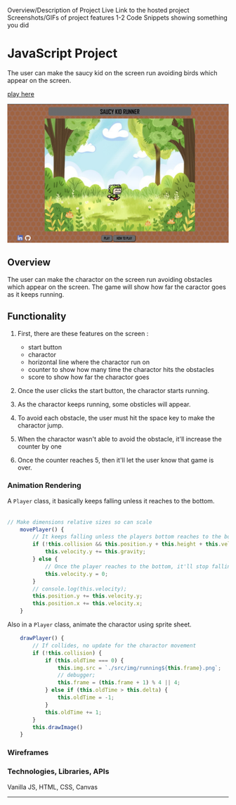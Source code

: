 Overview/Description of Project
Live Link to the hosted project
Screenshots/GIFs of project features
1-2 Code Snippets showing something you did

# JavaScript Project 

The user can make the saucy kid on the screen run avoiding birds 
which appear on the screen. 

[play here](https://naokosugawara.github.io/JS_project/)

![screenshot](./docs/screenshots/saucy_kid_runner.png)

## Overview

The user can make the charactor on the screen run avoiding obstacles 
which appear on the screen. 
The game will show how far the caractor goes as it keeps running. 


## Functionality 

1. First, there are these features on the screen : 

   - start button
   - charactor 
   - horizontal line where the charactor run on
   - counter to show how many time the charactor hits the obstacles
   - score to show how far the charactor goes 

2. Once the user clicks the start button, the charactor starts running.

3. As the charactor keeps running, some obsticles will appear.  

4. To avoid each obstacle, the user must hit the space key to make the charactor jump.

5. When the charactor wasn't able to avoid the obstacle, it'll increase the counter by one 

6. Once the counter reaches 5, then it'll let the user know that game is over. 


### Animation Rendering

A `Player` class, it basically keeps falling unless it reaches to the bottom.

```javascript

// Make dimensions relative sizes so can scale
    movePlayer() { 
        // It keeps falling unless the players bottom reaches to the bottom 
        if (!this.collision && this.position.y + this.height + this.velocity.y < this.canvas.height - 140) {
            this.velocity.y += this.gravity;
        } else {
            // Once the player reaches to the bottom, it'll stop falling
            this.velocity.y = 0;
        }
        // console.log(this.velocity);
        this.position.y += this.velocity.y;
        this.position.x += this.velocity.x;
    }
```


Also in a `Player` class, animate the charactor using sprite sheet.

```javascript
    drawPlayer() {
        // If collides, no update for the charactor movement
        if (!this.collision) {
            if (this.oldTime === 0) {
                this.img.src = `./src/img/running${this.frame}.png`; 
                // debugger;
                this.frame = (this.frame + 1) % 4 || 4;
            } else if (this.oldTime > this.delta) {
                this.oldTime = -1;
            } 
            this.oldTime += 1;
        }
        this.drawImage()
    }
```


### Wireframes




### Technologies, Libraries, APIs

Vanilla JS, HTML, CSS, Canvas

---

